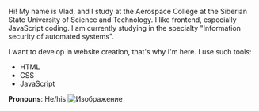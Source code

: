 Hi! My name is Vlad, and I study at the Aerospace College at the Siberian State University of Science and Technology. I like frontend, especially JavaScript coding. I am currently studying in the specialty "Information security of automated systems".

I want to develop in website creation, that's why I'm here. I use such tools:
- HTML
- CSS
- JavaScript

**Pronouns**: He/his
![Изображение]([https://habrastorage.org/getpro/habr/post_images/54a/473/176/54a4731766e984e0b68ebdc63ed8ded2.gif])

